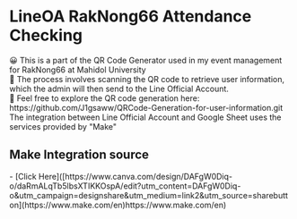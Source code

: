 <h1> LineOA RakNong66 Attendance Checking </h1>
😀 This is a part of the QR Code Generator used in my event management for RakNong66 at Mahidol University
<br>
📲 The process involves scanning the QR code to retrieve user information, which the admin will then send to the Line Official Account.
<br>
🥰 Feel free to explore the QR code generation here: https://github.com/J1gsaww/QRCode-Generation-for-user-information.git
<br>
The integration between Line Official Account and Google Sheet uses the services provided by "Make"
<br>
<h2> Make Integration source</h2>
- [Click Here]([https://www.canva.com/design/DAFgW0Diq-o/daRmALqTb5lbsXTIKKOspA/edit?utm_content=DAFgW0Diq-o&utm_campaign=designshare&utm_medium=link2&utm_source=sharebutton](https://www.make.com/en)https://www.make.com/en)
